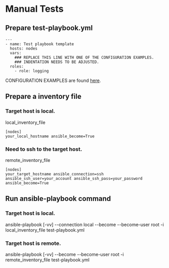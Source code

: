 # Manual Tests

## Prepare test-playbook.yml
```
---
- name: Test playbook template
  hosts: nodes
  vars:
    ### REPLACE THIS LINE WITH ONE OF THE CONFIGURATION EXAMPLES.
    ### INDENTATION NEEDS TO BE ADJUSTED.
  roles:
    - role: logging
```
CONFIGURATION EXAMPLES are found [here](../roles/rsyslog/README.md#configuration-examples).

## Prepare a inventory file
### Target host is local.
local_inventory_file
```
[nodes]
your_local_hostname ansible_become=True
```

### Need to ssh to the target host.
remote_inventory_file
```
[nodes]
your_target_hostname ansible_connection=ssh ansible_ssh_user=your_account ansible_ssh_pass=your_password ansible_become=True
```

## Run ansible-playbook command
### Target host is local.

ansible-playbook [-vv] --connection local --become --become-user root -i local_inventory_file test-playbook.yml

### Target host is remote.

ansible-playbook [-vv] --become --become-user root -i remote_inventory_file test-playbook.yml
